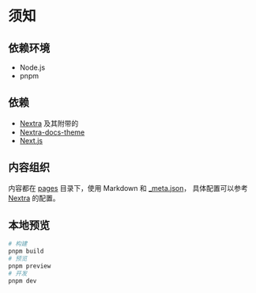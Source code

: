 # 须知

## 依赖环境

- Node.js
- pnpm

## 依赖

 - [Nextra](https://nextra.site) 及其附带的
  - [Nextra-docs-theme](https://nextra.site/docs/docs-theme/start)
  - [Next.js](https://nextjs.org)

## 内容组织

内容都在 [pages](./pages) 目录下，使用 Markdown 和 [\_meta.json](./pages/_meta.json)，
具体配置可以参考 [Nextra](https://nextra.site) 的配置。

## 本地预览

```bash
# 构建
pnpm build
# 预览
pnpm preview
# 开发
pnpm dev
```
